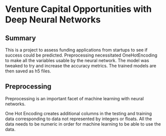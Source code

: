 # Venture Capital Opportunities with Deep Neural Networks


## Summary
This is a project to assess funding applications from startups to see if success could be predicted. 
Preprocessing necessitated OneHotEncoding to make all the variables usable by the neural network.
The model was tweaked to try and increase the accuracy metrics.
The trained models are then saved as h5 files.

## Preprocessing

Preprocessing is an important facet of machine learning with neural networks.

One Hot Encoding creates additional columns in the testing and training data corresponding to data not represented by integers or floats.
All the data needs to be numeric in order for machine learning to be able to use the data.
